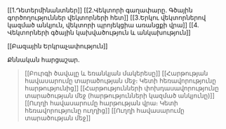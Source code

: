 [[1.Դետերմինանտներ]]
[[2․Վեկտորի գաղափարը. Գծային գործողություններ վեկտորների հետ]]
[[3․Երկու վեկտորներով կազմած անկյուն, վեկտորի պրոյեկցիա առանցքի վրա]]
[[4. Վեկտորների գծային կախվածություն և անկախություն]]

[[Բազային Երկրաչափություն]]


Քննական հարցաշար․
>[[Բուրգի ծավալը և եռանկյան մակերեսը]]
>[[Հարթության հավասարումը տարածության մեջ։ Կետի հեռավորությունը հարթությունից]]
>[[Հարթությունների փոխդասավորությունը տարածության մեջ (հարթությունների կազմած անկյունը)]]
>[[Ուղղի հավասարումը հարթության վրա։ Կետի հեռավորությունը ուղղից]]
>[[Ուղղի հավասարումը տարածության մեջ]]


